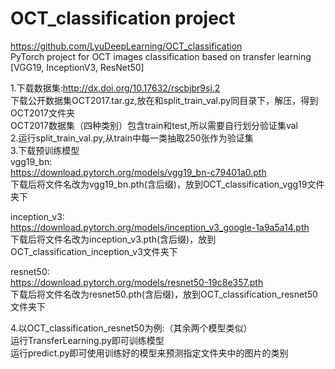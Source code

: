 
# OCT_classification project  
https://github.com/LyuDeepLearning/OCT_classification  
PyTorch project for OCT images classification based on transfer learning  
[VGG19, InceptionV3, ResNet50]  

1.下载数据集:http://dx.doi.org/10.17632/rscbjbr9sj.2  
  下载公开数据集OCT2017.tar.gz,放在和split_train_val.py同目录下，解压，得到OCT2017文件夹  
  OCT2017数据集（四种类别）包含train和test,所以需要自行划分验证集val  
2.运行split_train_val.py,从train中每一类抽取250张作为验证集  
3.下载预训练模型    
vgg19_bn:  
https://download.pytorch.org/models/vgg19_bn-c79401a0.pth  
下载后将文件名改为vgg19_bn.pth(含后缀)，放到OCT_classification_vgg19文件夹下  

inception_v3:    
https://download.pytorch.org/models/inception_v3_google-1a9a5a14.pth    
下载后将文件名改为inception_v3.pth(含后缀)，放到OCT_classification_inception_v3文件夹下  

resnet50:  
https://download.pytorch.org/models/resnet50-19c8e357.pth  
下载后将文件名改为resnet50.pth(含后缀)，放到OCT_classification_resnet50文件夹下  

4.以OCT_classification_resnet50为例:（其余两个模型类似）  
运行TransferLearning.py即可训练模型  
运行predict.py即可使用训练好的模型来预测指定文件夹中的图片的类别  




